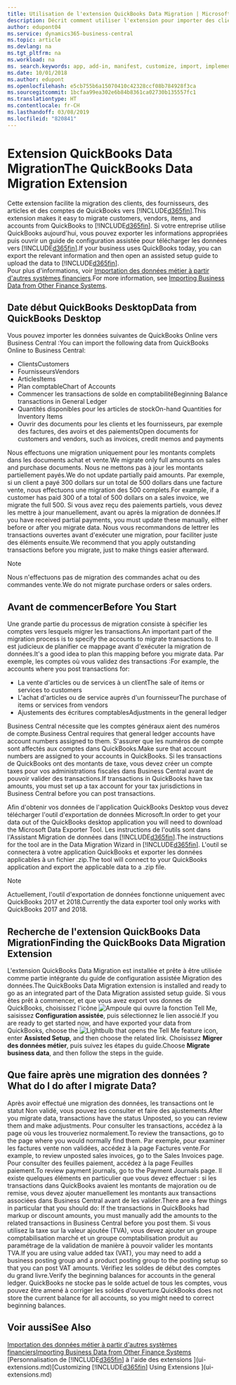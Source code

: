 ```yaml
---
title: Utilisation de l'extension QuickBooks Data Migration | Microsoft Docs
description: Décrit comment utiliser l'extension pour importer des clients, des fournisseurs, des articles, et des comptes de QuickBooks Desktop dans Business Central.
author: edupont04
ms.service: dynamics365-business-central
ms.topic: article
ms.devlang: na
ms.tgt_pltfrm: na
ms.workload: na
ms. search.keywords: app, add-in, manifest, customize, import, implement
ms.date: 10/01/2018
ms.author: edupont
ms.openlocfilehash: e5cb755b6a15070410c42328ccf08b784928f3ca
ms.sourcegitcommit: 1bcfaa99ea302e6b84b8361ca02730b135557fc1
ms.translationtype: HT
ms.contentlocale: fr-CH
ms.lasthandoff: 03/08/2019
ms.locfileid: "820841"
---
```

# <a name="the-quickbooks-data-migration-extension"></a><span data-ttu-id="fe521-103">Extension QuickBooks Data Migration</span><span class="sxs-lookup"><span data-stu-id="fe521-103">The QuickBooks Data Migration Extension</span></span>
<span data-ttu-id="fe521-104">Cette extension facilite la migration des clients, des fournisseurs, des articles et des comptes de QuickBooks vers [!INCLUDE[d365fin](includes/d365fin_md.md)].</span><span class="sxs-lookup"><span data-stu-id="fe521-104">This extension makes it easy to migrate customers, vendors, items, and accounts from QuickBooks to [!INCLUDE[d365fin](includes/d365fin_md.md)].</span></span> <span data-ttu-id="fe521-105">Si votre entreprise utilise QuickBooks aujourd'hui, vous pouvez exporter les informations appropriées puis ouvrir un guide de configuration assistée pour télécharger les données vers [!INCLUDE[d365fin](includes/d365fin_md.md)].</span><span class="sxs-lookup"><span data-stu-id="fe521-105">If your business uses QuickBooks today, you can export the relevant information and then open an assisted setup guide to upload the data to [!INCLUDE[d365fin](includes/d365fin_md.md)].</span></span>  
<span data-ttu-id="fe521-106">Pour plus d'informations, voir [Importation des données métier à partir d'autres systèmes financiers](across-import-data-configuration-packages.md).</span><span class="sxs-lookup"><span data-stu-id="fe521-106">For more information, see [Importing Business Data from Other Finance Systems](across-import-data-configuration-packages.md).</span></span>

## <a name="data-from-quickbooks-desktop"></a><span data-ttu-id="fe521-107">Date début QuickBooks Desktop</span><span class="sxs-lookup"><span data-stu-id="fe521-107">Data from QuickBooks Desktop</span></span>
 
<span data-ttu-id="fe521-108">Vous pouvez importer les données suivantes de QuickBooks Online vers Business Central :</span><span class="sxs-lookup"><span data-stu-id="fe521-108">You can import the following data from QuickBooks Online to Business Central:</span></span>

- <span data-ttu-id="fe521-109">Clients</span><span class="sxs-lookup"><span data-stu-id="fe521-109">Customers</span></span>  
- <span data-ttu-id="fe521-110">Fournisseurs</span><span class="sxs-lookup"><span data-stu-id="fe521-110">Vendors</span></span>  
- <span data-ttu-id="fe521-111">Articles</span><span class="sxs-lookup"><span data-stu-id="fe521-111">Items</span></span>  
- <span data-ttu-id="fe521-112">Plan comptable</span><span class="sxs-lookup"><span data-stu-id="fe521-112">Chart of Accounts</span></span>  
- <span data-ttu-id="fe521-113">Commencer les transactions de solde en comptabilité</span><span class="sxs-lookup"><span data-stu-id="fe521-113">Beginning Balance transactions in General Ledger</span></span>  
- <span data-ttu-id="fe521-114">Quantités disponibles pour les articles de stock</span><span class="sxs-lookup"><span data-stu-id="fe521-114">On-hand Quantities for Inventory Items</span></span>  
- <span data-ttu-id="fe521-115">Ouvrir des documents pour les clients et les fournisseurs, par exemple des factures, des avoirs et des paiements</span><span class="sxs-lookup"><span data-stu-id="fe521-115">Open documents for customers and vendors, such as invoices, credit memos and payments</span></span>  

<span data-ttu-id="fe521-116">Nous effectuons une migration uniquement pour les montants complets dans les documents achat et vente.</span><span class="sxs-lookup"><span data-stu-id="fe521-116">We migrate only full amounts on sales and purchase documents.</span></span> <span data-ttu-id="fe521-117">Nous ne mettons pas à jour les montants partiellement payés.</span><span class="sxs-lookup"><span data-stu-id="fe521-117">We do not update partially paid amounts.</span></span> <span data-ttu-id="fe521-118">Par exemple, si un client a payé 300 dollars sur un total de 500 dollars dans une facture vente, nous effectuons une migration des 500 complets.</span><span class="sxs-lookup"><span data-stu-id="fe521-118">For example, if a customer has paid 300 of a total of 500 dollars on a sales invoice, we migrate the full 500.</span></span> <span data-ttu-id="fe521-119">Si vous avez reçu des paiements partiels, vous devez les mettre à jour manuellement, avant ou après la migration de données.</span><span class="sxs-lookup"><span data-stu-id="fe521-119">If you have received partial payments, you must update these manually, either before or after you migrate data.</span></span> <span data-ttu-id="fe521-120">Nous vous recommandons de lettrer les transactions ouvertes avant d'exécuter une migration, pour faciliter juste des éléments ensuite.</span><span class="sxs-lookup"><span data-stu-id="fe521-120">We recommend that you apply outstanding transactions before you migrate, just to make things easier afterward.</span></span>

> [!NOTE]
> <span data-ttu-id="fe521-121">Nous n'effectuons pas de migration des commandes achat ou des commandes vente.</span><span class="sxs-lookup"><span data-stu-id="fe521-121">We do not migrate purchase orders or sales orders.</span></span>

## <a name="before-you-start"></a><span data-ttu-id="fe521-122">Avant de commencer</span><span class="sxs-lookup"><span data-stu-id="fe521-122">Before You Start</span></span>
<span data-ttu-id="fe521-123">Une grande partie du processus de migration consiste à spécifier les comptes vers lesquels migrer les transactions.</span><span class="sxs-lookup"><span data-stu-id="fe521-123">An important part of the migration process is to specify the accounts to migrate transactions to.</span></span> <span data-ttu-id="fe521-124">Il est judicieux de planifier ce mappage avant d'exécuter la migration de données.</span><span class="sxs-lookup"><span data-stu-id="fe521-124">It's a good idea to plan this mapping before you migrate data.</span></span> <span data-ttu-id="fe521-125">Par exemple, les comptes où vous validez des transactions :</span><span class="sxs-lookup"><span data-stu-id="fe521-125">For example, the accounts where you post transactions for:</span></span>

- <span data-ttu-id="fe521-126">La vente d'articles ou de services à un client</span><span class="sxs-lookup"><span data-stu-id="fe521-126">The sale of items or services to customers</span></span>  
- <span data-ttu-id="fe521-127">L'achat d'articles ou de service auprès d'un fournisseur</span><span class="sxs-lookup"><span data-stu-id="fe521-127">The purchase of items or services from vendors</span></span>  
- <span data-ttu-id="fe521-128">Ajustements des écritures comptables</span><span class="sxs-lookup"><span data-stu-id="fe521-128">Adjustments in the general ledger</span></span>  

<span data-ttu-id="fe521-129">Business Central nécessite que les comptes généraux aient des numéros de compte.</span><span class="sxs-lookup"><span data-stu-id="fe521-129">Business Central requires that general ledger accounts have account numbers assigned to them.</span></span> <span data-ttu-id="fe521-130">S'assurer que les numéros de compte sont affectés aux comptes dans QuickBooks.</span><span class="sxs-lookup"><span data-stu-id="fe521-130">Make sure that account numbers are assigned to your accounts in QuickBooks.</span></span>
<span data-ttu-id="fe521-131">Si les transactions de QuickBooks ont des montants de taxe, vous devez créer un compte taxes pour vos administrations fiscales dans Business Central avant de pouvoir valider des transactions.</span><span class="sxs-lookup"><span data-stu-id="fe521-131">If transactions in QuickBooks have tax amounts, you must set up a tax account for your tax jurisdictions in Business Central before you can post transactions.</span></span>

<span data-ttu-id="fe521-132">Afin d'obtenir vos données de l'application QuickBooks Desktop vous devez télécharger l'outil d'exportation de données Microsoft.</span><span class="sxs-lookup"><span data-stu-id="fe521-132">In order to get your data out of the QuickBooks desktop application you will need to download the Microsoft Data Exporter Tool.</span></span>  <span data-ttu-id="fe521-133">Les instructions de l'outils sont dans l'Assistant Migration de données dans [!INCLUDE[d365fin](includes/d365fin_md.md)].</span><span class="sxs-lookup"><span data-stu-id="fe521-133">The instructions for the tool are in the Data Migration Wizard in [!INCLUDE[d365fin](includes/d365fin_md.md)].</span></span> <span data-ttu-id="fe521-134">L'outil se connectera à votre application QuickBooks et exporter les données applicables à un fichier .zip.</span><span class="sxs-lookup"><span data-stu-id="fe521-134">The tool will connect to your QuickBooks application and export the applicable data to a .zip file.</span></span>  

> [!NOTE]
> <span data-ttu-id="fe521-135">Actuellement, l'outil d'exportation de données fonctionne uniquement avec QuickBooks 2017 et 2018.</span><span class="sxs-lookup"><span data-stu-id="fe521-135">Currently the data exporter tool only works with QuickBooks 2017 and 2018.</span></span>

## <a name="finding-the-quickbooks-data-migration-extension"></a><span data-ttu-id="fe521-136">Recherche de l'extension QuickBooks Data Migration</span><span class="sxs-lookup"><span data-stu-id="fe521-136">Finding the QuickBooks Data Migration Extension</span></span>
<span data-ttu-id="fe521-137">L'extension QuickBooks Data Migration est installée et prête à être utilisée comme partie intégrante du guide de configuration assistée Migration des données.</span><span class="sxs-lookup"><span data-stu-id="fe521-137">The QuickBooks Data Migration extension is installed and ready to go as an integrated part of the Data Migration assisted setup guide.</span></span> <span data-ttu-id="fe521-138">Si vous êtes prêt à commencer, et que vous avez export vos donnes de QuickBooks, choisissez l'icône ![Ampoule qui ouvre la fonction Tell Me](media/ui-search/search_small.png "Dites-moi ce que vous voulez faire"), saisissez **Configuration assistée**, puis sélectionnez le lien associé.</span><span class="sxs-lookup"><span data-stu-id="fe521-138">If you are ready to get started now, and have exported your data from QuickBooks, choose the ![Lightbulb that opens the Tell Me feature](media/ui-search/search_small.png "Tell me what you want to do") icon, enter **Assisted Setup**, and then choose the related link.</span></span> <span data-ttu-id="fe521-139">Choisissez **Migrer des données métier**, puis suivez les étapes du guide.</span><span class="sxs-lookup"><span data-stu-id="fe521-139">Choose **Migrate business data**, and then follow the steps in the guide.</span></span>  

## <a name="what-do-i-do-after-i-migrate-data"></a><span data-ttu-id="fe521-140">Que faire après une migration des données ?</span><span class="sxs-lookup"><span data-stu-id="fe521-140">What do I do after I migrate Data?</span></span>
<span data-ttu-id="fe521-141">Après avoir effectué une migration des données, les transactions ont le statut Non validé, vous pouvez les consulter et faire des ajustements.</span><span class="sxs-lookup"><span data-stu-id="fe521-141">After you migrate data, transactions have the status Unposted, so you can review them and make adjustments.</span></span> <span data-ttu-id="fe521-142">Pour consulter les transactions, accédez à la page où vous les trouveriez normalement.</span><span class="sxs-lookup"><span data-stu-id="fe521-142">To review the transactions, go to the page where you would normally find them.</span></span> <span data-ttu-id="fe521-143">Par exemple, pour examiner les factures vente non validées, accédez à la page Factures vente.</span><span class="sxs-lookup"><span data-stu-id="fe521-143">For example, to review unposted sales invoices, go to the Sales Invoices page.</span></span> <span data-ttu-id="fe521-144">Pour consulter des feuilles paiement, accédez à la page Feuilles paiement.</span><span class="sxs-lookup"><span data-stu-id="fe521-144">To review payment journals, go to the Payment Journals page.</span></span>
<span data-ttu-id="fe521-145">Il existe quelques éléments en particulier que vous devez effectuer : si les transactions dans QuickBooks avaient les montants de majoration ou de remise, vous devez ajouter manuellement les montants aux transactions associées dans Business Central avant de les valider.</span><span class="sxs-lookup"><span data-stu-id="fe521-145">There are a few things in particular that you should do: If the transactions in QuickBooks had markup or discount amounts, you must manually add the amounts to the related transactions in Business Central before you post them.</span></span>
<span data-ttu-id="fe521-146">Si vous utilisez la taxe sur la valeur ajoutée (TVA), vous devez ajouter un groupe comptabilisation marché et un groupe comptabilisation produit au paramétrage de la validation de manière à pouvoir valider les montants TVA.</span><span class="sxs-lookup"><span data-stu-id="fe521-146">If you are using value added tax (VAT), you may need to add a business posting group and a product posting group to the posting setup so that you can post VAT amounts.</span></span>
<span data-ttu-id="fe521-147">Vérifiez les soldes de début des comptes du grand livre.</span><span class="sxs-lookup"><span data-stu-id="fe521-147">Verify the beginning balances for accounts in the general ledger.</span></span> <span data-ttu-id="fe521-148">QuickBooks ne stocke pas le solde actuel de tous les comptes, vous pouvez être amené à corriger les soldes d'ouverture.</span><span class="sxs-lookup"><span data-stu-id="fe521-148">QuickBooks does not store the current balance for all accounts, so you might need to correct beginning balances.</span></span>

## <a name="see-also"></a><span data-ttu-id="fe521-149">Voir aussi</span><span class="sxs-lookup"><span data-stu-id="fe521-149">See Also</span></span>
[<span data-ttu-id="fe521-150">Importation des données métier à partir d'autres systèmes financiers</span><span class="sxs-lookup"><span data-stu-id="fe521-150">Importing Business Data from Other Finance Systems</span></span>](across-import-data-configuration-packages.md)  
<span data-ttu-id="fe521-151">[Personnalisation de [!INCLUDE[d365fin](includes/d365fin_md.md)] à l'aide des extensions ](ui-extensions.md)</span><span class="sxs-lookup"><span data-stu-id="fe521-151">[Customizing [!INCLUDE[d365fin](includes/d365fin_md.md)] Using Extensions ](ui-extensions.md)</span></span>  
